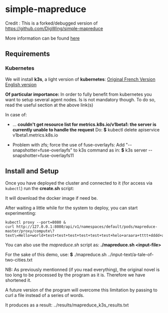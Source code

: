 # simple-mapreduce

Credit :
This is a forked/debugged version of https://github.com/DigWing/simple-mapreduce

More information can be found [here](https://medium.com/digitalwing/development-of-a-distributed-computing-system-based-on-mapreduce-and-kubernetes-837fc7f112f9)


## Requirements

### Kubernetes

We will install **k3s**, a light version of **kubernetes**:
[Original French Version](https://www.invivoo.com/k3s-kubernetes-enfin-ultra-simpl-leger-devoxx/)
[English version](https://www-invivoo-com.translate.goog/k3s-kubernetes-enfin-ultra-simpl-leger-devoxx/?_x_tr_sl=auto&_x_tr_tl=en&_x_tr_hl=en-US&_x_tr_pto=wapp)

**Of particular importance:**
In order to fully benefit from kubernetes you want to setup several agent nodes. Is is not mandatory though.
To do so, read the useful section at the above link(s)

In case of: 
* ... **couldn't get resource list for metrics.k8s.io/v1beta1: the server is currently unable to handle the request**
Do:
**$** kubectl delete apiservice v1beta1.metrics.k8s.io

* Problem with zfs; force the use of fuse-overlayfs:
Add "--snapshotter=fuse-overlayfs" to k3s command as in:
**$** k3s server --snapshotter=fuse-overlayfs11

## Install and Setup

Once you have deployed the cluster and connected to it (for access via `kubectl`)
run the **create.sh** script:

It will download the docker image if need be.

After waiting a little while for the system to deploy, you can start experimenting:

```
kubectl proxy --port=8080 &
curl http://127.0.0.1:8080/api/v1/namespaces/default/pods/mapreduce-master/proxy/compute\?text\=Hello+world+test+test+test+test+test+test+helo+araara+tttt+dddd+araara+test+hello+hi+ih+ih+ih+hi
```

You can also use the *mapreduce.sh* script as: **./mapreduce.sh \<input-file\>**

For the sake of this demo, use:
**$** ./mapreduce.sh ../input-text/a-tale-of-two-cities.txt

NB: As previously mentionned (if you read everything), the original novel is too long to be processed by the
program as it is. Therefore we have shortened it.

A future version of the program will overcome this limitation by passing to curl a file instead of a series of words.


It produces as a result: ../results/mapreduce_k3s_results.txt
